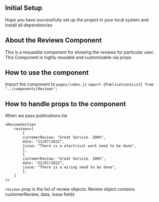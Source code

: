 ## Initial Setup

Hope you have successfully set up the project in your local system and install all dependencies

## About the Reviews Component

This is a resuasble component for showing the reviews for particular user. This Component is highly reusable and customizable via props

## How to use the component

Import the component to `pages/index.js`
`import {PublicationsList} from "../components/Reviews";`

## How to handle props to the component

When we pass publications list

```
<ReviewSection
    reviews=[
        {
        customerReview: "Great Service. 100%",
        date: "23/07/2022",
        issue: "There is a electrical work need to be done",
        },
        {
        customerReview: "Great Service. 100%",
        date: "22/07/2022",
        issue: "There is a wiring need to be done",
        },
    ]
/>
```

`reviews` prop is the list of review objects. Review object contains customerReview, data, issue fields
